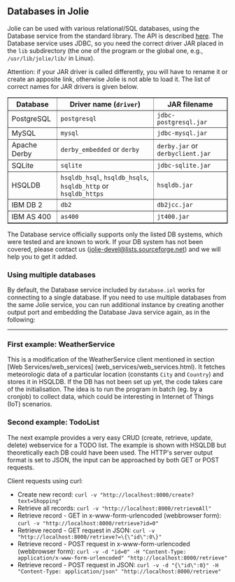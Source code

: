 ## Databases in Jolie

Jolie can be used with various relational/SQL databases, using the Database service from the standard library. The API is described [here](jsl/Database.html). The Database service uses JDBC, so you need the correct driver JAR placed in the `lib` subdirectory (the one of the program or the global one, e.g., `/usr/lib/jolie/lib/` in Linux).

Attention: if your JAR driver is called differently, you will have to rename it or create an apposite link, otherwise Jolie is not able to load it. The list of correct names for JAR drivers is given below.

<table border>
    <tr>
	<th>Database</th>
	<th>Driver name (<code>driver</code>)</th>
	<th>JAR filename</th>
    </tr>
    <tr>
	<td>PostgreSQL</td>
	<td><code>postgresql</code></td>
	<td><code>jdbc-postgresql.jar</code></td>
    </tr>
    <tr>
	<td>MySQL</td>
	<td><code>mysql</code></td>
	<td><code>jdbc-mysql.jar</code></td>
    </tr>
    <tr>
	<td>Apache Derby</td>
	<td><code>derby_embedded</code> or <code>derby</code></td>
	<td><code>derby.jar</code> or <code>derbyclient.jar</code></td>
    </tr>
    <tr>
	<td>SQLite</td>
	<td><code>sqlite</code></td>
	<td><code>jdbc-sqlite.jar</code></td>
    </tr>
    <tr>
	<td>HSQLDB</td>
	<td><code>hsqldb_hsql</code>, <code>hsqldb_hsqls</code>, <code>hsqldb_http</code> or <code>hsqldb_https</code></td>
	<td><code>hsqldb.jar</code></td>
    </tr>
    <tr>
	<td>IBM DB 2</td>
	<td><code>db2</code></td>
	<td><code>db2jcc.jar</code></td>
    </tr>
    <tr>
	<td>IBM AS 400</td>
	<td><code>as400</code></td>
	<td><code>jt400.jar</code></td>
    </tr>
</table>

The Database service officially supports only the listed DB systems, which were tested and are known to work. If your DB system has not been covered, please contact us (jolie-devel@lists.sourceforge.net) and we will help you to get it added.

### Using multiple databases

By default, the Database service included by `database.iol` works for connecting to a single database. If you need to use multiple databases from the same Jolie service, you can run additional instance by creating another output port and embedding the Database Java service again, as in the following:

<div class="code" src="multiple_databases.ol"></div>

---

### First example: WeatherService

This is a modification of the WeatherService client mentioned in section [Web Services/web_services] (web_services/web_services.html). It fetches meteorologic data of a particular location (constants `City` and `Country`) and stores it in HSQLDB. If the DB has not been set up yet, the code takes care of the initialisation. The idea is to run the program in batch (eg. by a cronjob) to collect data, which could be interesting in Internet of Things (IoT) scenarios.

<div class="code" src="weatherServiceCallerSql.ol"></div>

### Second example: TodoList

The next example provides a very easy CRUD (create, retrieve, update, delete) webservice for a TODO list. The example is shown with HSQLDB but theoretically each DB could have been used. The HTTP's server output format is set to JSON, the input can be approached by both GET or POST requests.

<div class="code" src="todoWebservice.ol"></div>

Client requests using curl:
- Create new record: `curl -v "http://localhost:8000/create?text=Shopping"`
- Retrieve all records: `curl -v "http://localhost:8000/retrieveAll"`
- Retrieve record - GET in x-www-form-urlencoded (webbrowser form): `curl -v "http://localhost:8000/retrieve?id=0"`
- Retrieve record - GET request in JSON: `curl -v "http://localhost:8000/retrieve?=\{\"id\":0\}"`
- Retrieve record - POST request in x-www-form-urlencoded (webbrowser form): `curl -v -d "id=0" -H "Content-Type: application/x-www-form-urlencoded" "http://localhost:8000/retrieve"`
- Retrieve record - POST request in JSON: `curl -v -d "{\"id\":0}" -H "Content-Type: application/json" "http://localhost:8000/retrieve"`
